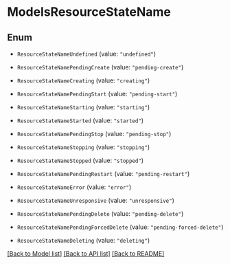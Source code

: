 # ModelsResourceStateName

## Enum


* `ResourceStateNameUndefined` (value: `"undefined"`)

* `ResourceStateNamePendingCreate` (value: `"pending-create"`)

* `ResourceStateNameCreating` (value: `"creating"`)

* `ResourceStateNamePendingStart` (value: `"pending-start"`)

* `ResourceStateNameStarting` (value: `"starting"`)

* `ResourceStateNameStarted` (value: `"started"`)

* `ResourceStateNamePendingStop` (value: `"pending-stop"`)

* `ResourceStateNameStopping` (value: `"stopping"`)

* `ResourceStateNameStopped` (value: `"stopped"`)

* `ResourceStateNamePendingRestart` (value: `"pending-restart"`)

* `ResourceStateNameError` (value: `"error"`)

* `ResourceStateNameUnresponsive` (value: `"unresponsive"`)

* `ResourceStateNamePendingDelete` (value: `"pending-delete"`)

* `ResourceStateNamePendingForcedDelete` (value: `"pending-forced-delete"`)

* `ResourceStateNameDeleting` (value: `"deleting"`)


[[Back to Model list]](../README.md#documentation-for-models) [[Back to API list]](../README.md#documentation-for-api-endpoints) [[Back to README]](../README.md)


